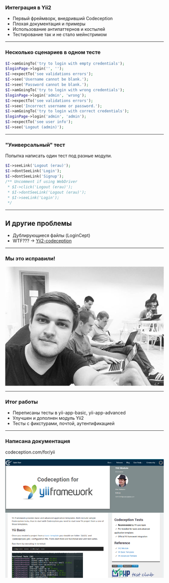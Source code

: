 ### Интеграция в Yii2

* Первый фреймворк, внедривший Codeception
* Плохая документация и примеры
* Использование антипаттернов и костылей
* Тестирование так и не стало мейнстримом

---

### Несколько сценариев в одном тесте

```php
$I->amGoingTo('try to login with empty credentials');
$loginPage->login('', '');
$I->expectTo('see validations errors');
$I->see('Username cannot be blank.');
$I->see('Password cannot be blank.');
$I->amGoingTo('try to login with wrong credentials');
$loginPage->login('admin', 'wrong');
$I->expectTo('see validations errors');
$I->see('Incorrect username or password.');
$I->amGoingTo('try to login with correct credentials');
$loginPage->login('admin', 'admin');
$I->expectTo('see user info');
$I->see('Logout (admin)');
```


---

### "Универсальный" тест

Попытка написать один тест под разные модули.

```php
$I->seeLink('Logout (erau)');
$I->dontSeeLink('Login');
$I->dontSeeLink('Signup');
/** Uncomment if using WebDriver
 * $I->click('Logout (erau)');
 * $I->dontSeeLink('Logout (erau)');
 * $I->seeLink('Login');
 */
```


---

## И другие проблемы

* Дублирующиеся файлы (LoginCept)
* WTF??? → [Yii2-codeception](https://github.com/yiisoft/yii2-codeception)

---

### Мы это исправили!

![](/img/yiimeetup_photo.jpg)

---

### Итог работы

* Переписаны тесты в yii-app-basic, yii-app-advanced
* Улучшен и дополнен модуль Yii2
* Тесты с фикстурами, почтой, аутентификацией

---

### Написана документация

codeception.com/for/yii

![](/img/yii_for.png)
